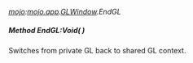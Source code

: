 _[mojo](../../modules/mojo/mojo-module.md):[mojo.app](../../modules/mojo/mojo-app.md).[GLWindow](../../modules/mojo/mojo-app-glwindow.md).EndGL_
##### Method EndGL:Void(  )
Switches from private GL back to shared GL context.
